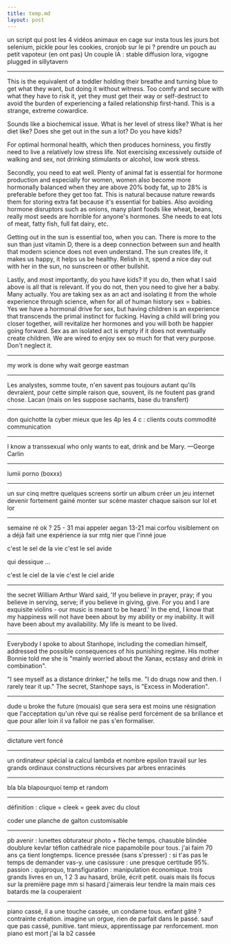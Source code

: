 ```yaml
---
title: temp.md
layout: post
---
```



un script qui post les 4 vidéos animaux en cage sur insta tous les jours
bot selenium, pickle pour les cookies, cronjob sur le pi ? 
prendre un pouch au petit vapoteur (en ont pas)
Un couple IA :
stable diffusion lora, vigogne plugged in sillytavern

---

This is the equivalent of a toddler holding their breathe and turning blue to get what they want, but doing it without witness. Too comfy and secure with what they have to risk it, yet they must get their way or self-destruct to avoid the burden of experiencing a failed relationship first-hand. This is a strange, extreme cowardice.

Sounds like a biochemical issue.
What is her level of stress like?
What is her diet like?
Does she get out in the sun a lot?
Do you have kids?

For optimal hormonal health, which then produces horniness, you firstly need to live a relatively low stress life. Not exercising excessively outside of walking and sex, not drinking stimulants or alcohol, low work stress.

Secondly, you need to eat well. Plenty of animal fat is essential for hormone production and especially for women, women also become more hormonally balanced when they are above 20% body fat, up to 28% is preferable before they get too fat. This is natural because nature rewards them for storing extra fat because it's essential for babies.
Also avoiding hormone disruptors such as onions, many plant foods like wheat, beans, really most seeds are horrible for anyone's hormones. She needs to eat lots of meat, fatty fish, full fat dairy, etc.

Getting out in the sun is essential too, when you can. There is more to the sun than just vitamin D, there is a deep connection between sun and health that modern science does not even understand. The sun creates life, it makes us happy, it helps us be healthy. Relish in it, spend a nice day out with her in the sun, no sunscreen or other bullshit.

Lastly, and most importantly, do you have kids? If you do, then what I said above is all that is relevant.
If you do not, then you need to give her a baby. Many actually.
You are taking sex as an act and isolating it from the whole experience through science, when for all of human history sex = babies.
Yes we have a hormonal drive for sex, but having children is an experience that transcends the primal instinct for fucking.
Having a child will bring you closer together, will revitalize her hormones and you will both be happier going forward.
Sex as an isolated act is empty if it does not eventually create children. We are wired to enjoy sex so much for that very purpose. Don't neglect it.

---

my work is done
why wait
george eastman

---

Les analystes, somme toute, n'en savent pas toujours autant qu'ils devraient, pour cette simple raison que, souvent, ils ne foutent pas grand chose.
Lacan
(mais on les suppose sachants, base du transfert)

---

don quichotte la cyber
mieux que les 4p les 4 c : clients couts commodité communication

---

I know a transsexual who only wants to eat, drink and be Mary. 
—George Carlin 

---

lumii porno (boxxx)

---

un sur cinq
mettre quelques screens
sortir un album
créer un jeu internet
devenir fortement gainé
monter sur scène
master chaque saison sur lol et lor

---

semaine ré ok ? 25 - 31 mai
appeler aegan 13-21 mai corfou
visiblement on a déjà fait une expérience ia sur mtg
nier que l'inné joue

c'est le sel de la vie c'est le sel avide

qui dessique ...

c'est le ciel de la vie c'est le ciel aride


---

the secret
William Arthur Ward said, 'If you believe in prayer, pray; if you believe in serving, serve; if you believe in giving, give. For you and I are exquisite violins - our music is meant to be heard.'
In the end, I know that my happiness will not have been about by my ability or my inability. It will have been about my availability. My life is meant to be lived.

---

Everybody I spoke to about Stanhope, including the comedian himself, addressed the possible consequences of his punishing regime. His mother Bonnie told me she is "mainly worried about the Xanax, ecstasy and drink in combination".

"I see myself as a distance drinker," he tells me. "I do drugs now and then. I rarely tear it up." The secret, Stanhope says, is "Excess in Moderation".

---

dude u broke the future (mouais)
que sera sera est moins une résignation
que l'acceptation qu'un rêve qui se réalise perd forcément de sa brillance
et que pour aller loin il va falloir ne pas s'en formaliser.

---

dictature vert foncé

---

un ordinateur spécial ia
calcul lambda et nombre epsilon
travail sur les grands ordinaux
constructions récursives par arbres enracinés

---

bla bla blapourquoi temp et random

---

définition :
clique = cleek = geek avec du clout

coder une planche de galton customisable

---

pb avenir : lunettes obturateur photo + flèche temps.
chasuble blindée doublure kevlar téflon cathédrale nice papamobile pour tous.
j'ai faim 70 ans ça tient longtemps.
licence pressée (sans s'presser) : si t'as pas le temps de demander vas-y.
une casissure : une presque certitude 95%.
passion : quiproquo, transfiguration : manipulation économique.
trois grands livres en un, 1 2 3 au hasard, brûle, écrit petit.
ouais mais ils focus sur la première page mm si hasard
j'aimerais leur tendre la main mais ces batards me la couperaient

---

piano cassé, 
il a une touche cassée,
un condame tous.
enfant gâté ?
contrainte création.
imagine un orgue,
rien de parfait dans le passé.
sauf que pas cassé, punitive.
tant mieux, 
apprentissage par renforcement.
mon piano est mort j'ai la b2 cassée
